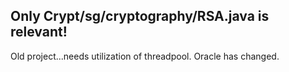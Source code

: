 
## Only Crypt/sg/cryptography/RSA.java is relevant!
Old project...needs utilization of threadpool.
Oracle has changed.
